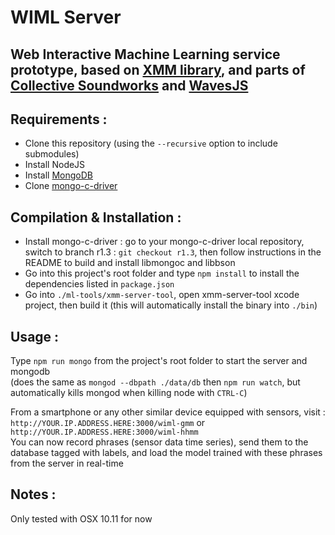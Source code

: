 # WIML Server

## Web Interactive Machine Learning service prototype, based on [XMM library](https://github.com/JulesFrancoise/xmm), and parts of [Collective Soundworks](https://github.com/collective-soundworks) and [WavesJS](https://github.com/wavesjs)

## Requirements :

- Clone this repository (using the `--recursive` option to include submodules)
- Install NodeJS
- Install [MongoDB](https://docs.mongodb.org/manual/installation/)
- Clone [mongo-c-driver](https://github.com/mongodb/mongo-c-driver)

## Compilation & Installation :

- Install mongo-c-driver : go to your mongo-c-driver local repository, switch to branch r1.3 : `git checkout r1.3`, then follow instructions in the README to build and install libmongoc and libbson
- Go into this project's root folder and type `npm install` to install the dependencies listed in `package.json`
- Go into `./ml-tools/xmm-server-tool`, open xmm-server-tool xcode project, then build it (this will automatically install the binary into `./bin`)

## Usage :

Type `npm run mongo` from the project's root folder to start the server and mongodb  
(does the same as `mongod --dbpath ./data/db` then `npm run watch`, but automatically kills mongod when killing node with `CTRL-C`)

From a smartphone or any other similar device equipped with sensors, visit :  
`http://YOUR.IP.ADDRESS.HERE:3000/wiml-gmm` or `http://YOUR.IP.ADDRESS.HERE:3000/wiml-hhmm`  
You can now record phrases (sensor data time series), send them to the database tagged with labels, and load the model trained with these phrases from the server in real-time

## Notes :

Only tested with OSX 10.11 for now  
